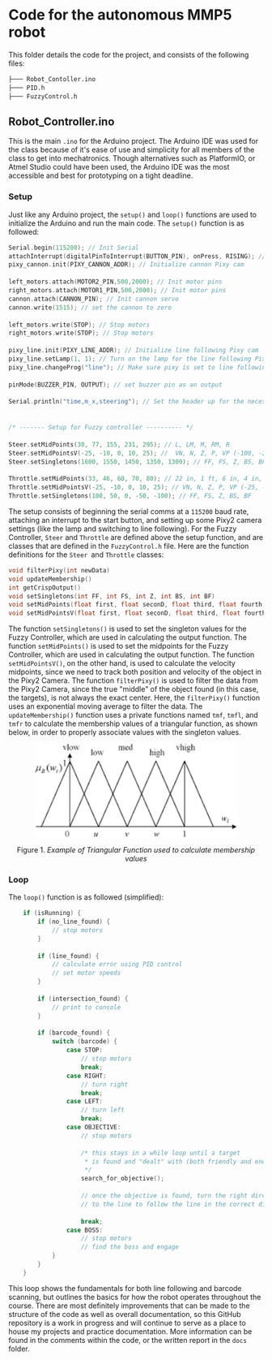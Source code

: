 # Code for the autonomous MMP5 robot

This folder details the code for the project, and consists of the following files:

```bash
├─── Robot_Contoller.ino
├─── PID.h
├─── FuzzyControl.h
```

## Robot_Controller.ino

This is the main `.ino` for the Arduino project. The Arduino IDE was used for the class because of it's ease of use and simplicity for all members of the class to get into mechatronics. Though alternatives such as PlatformIO, or Atmel Studio could have been used, the Arduino IDE was the most accessible and best for prototyping on a tight deadline.

### Setup

Just like any Arduino project, the `setup()` and `loop()` functions are used to initialize the Arduino and run the main code. The `setup()` function is as followed:

```ino
Serial.begin(115200); // Init Serial
attachInterrupt(digitalPinToInterrupt(BUTTON_PIN), onPress, RISING); // attach interrupt to start program with button press
pixy_cannon.init(PIXY_CANNON_ADDR); // Initialize cannon Pixy cam

left_motors.attach(MOTOR2_PIN,500,2000); // Init motor pins
right_motors.attach(MOTOR1_PIN,500,2000); // Init motor pins
cannon.attach(CANNON_PIN); // Init cannon servo
cannon.write(1515); // set the cannon to zero

left_motors.write(STOP); // Stop motors 
right_motors.write(STOP); // Stop motors

pixy_line.init(PIXY_LINE_ADDR); // Initialize line following Pixy cam
pixy_line.setLamp(1, 1); // Turn on the lamp for the line following Pixy for better low-light vision
pixy_line.changeProg("line"); // Make sure pixy is set to line following

pinMode(BUZZER_PIN, OUTPUT); // set buzzer pin as an output

Serial.println("time,m_x,steering"); // Set the header up for the necessary text files in the data logger


/* ------- Setup for Fuzzy controller ---------- */

Steer.setMidPoints(30, 77, 155, 231, 295); // L, LM, M, RM, R
Steer.setMidPointsV(-25, -10, 0, 10, 25); //  VN, N, Z, P, VP (-100, -25, 0, 25, 100)
Steer.setSingletons(1600, 1550, 1450, 1350, 1300); // FF, FS, Z, BS, BF

Throttle.setMidPoints(33, 46, 60, 70, 80); // 22 in, 1 ft, 6 in, 4 in, 2 in
Throttle.setMidPointsV(-25, -10, 0, 10, 25); // VN, N, Z, P, VP (-25, -10, 0, 10, 25)
Throttle.setSingletons(100, 50, 0, -50, -100); // FF, FS, Z, BS, BF
```

The setup consists of beginning the serial comms at a `115200` baud rate, attaching an interrupt to the start button, and setting up some Pixy2 camera settings (like the lamp and switching to line following). For the Fuzzy Controller, `Steer` and `Throttle` are defined above the setup function, and are classes that are defined in the `FuzzyControl.h` file. Here are the function definitions for the `Steer `and `Throttle` classes:

```ino
void filterPixy(int newData)
void updateMembership()
int getCrispOutput()
void setSingletons(int FF, int FS, int Z, int BS, int BF)
void setMidPoints(float first, float seconD, float third, float fourth, float fifth)
void setMidPointsV(float first, float seconD, float third, float fourth, float fifth)
```

The function `setSingletons()` is used to set the singleton values for the Fuzzy Controller, which are used in calculating the output function. The function `setMidPoints()` is used to set the midpoints for the Fuzzy Controller, which are used in calculating the output function. The function `setMidPointsV()`, on the other hand, is used to calculate the velocity midpoints, since we need to track both position and velocity of the object in the Pixy2 Camera. The function `filterPixy()` is used to filter the data from the Pixy2 Camera, since the true "middle" of the object found (in this case, the targets), is not always the exact center. Here, the `filterPixy()` function uses an exponential moving average to filter the data. The `updateMembership()` function uses a private functions named `tmf`, `tmfl`, and `tmfr` to calculate the membership values of a triangular function, as shown below, in order to properly associate values with the singleton values.

<p align="center">
   <img src="../docs/images/TMR_demo.png" width="400" />
   <p align="center"> Figure 1. <i>Example of Triangular Function used to calculate membership values</i></p>
</p>

### Loop

The `loop()` function is as followed (simplified):

```ino
    if (isRunning) {
        if (no_line_found) {
            // stop motors
        }

        if (line_found) {
            // calculate error using PID control
            // set motor speeds
        }

        if (intersection_found) {
            // print to console
        }

        if (barcode_found) {
            switch (barcode) {
                case STOP:
                    // stop motors
                    break;
                case RIGHT:
                    // turn right
                    break;
                case LEFT:
                    // turn left
                    break;
                case OBJECTIVE:
                    // stop motors
                    
                    /* this stays in a while loop until a target
                     * is found and "dealt" with (both friendly and enemy) 
                     */
                    search_for_objective();  

                    // once the objective is found, turn the right direction back 
                    // to the line to follow the line in the correct direction.

                    break;
                case BOSS:
                    // stop motors
                    // find the boss and engage
            }
        }
    }
```

This loop shows the fundamentals for both line following and barcode scanning, but outlines the basics for how the robot operates throughout the course. There are most definitely improvements that can be made to the structure of the code as well as overall documentation, so this GitHub repository is a work in progress and will continue to serve as a place to house my projects and practice documentation. More information can be found in the comments within the code, or the written report in the `docs` folder.